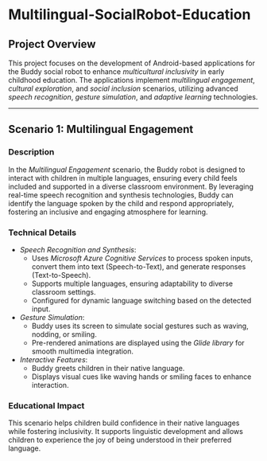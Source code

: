 # Multilingual-SocialRobot-Education

## Project Overview
This project focuses on the development of Android-based applications for the Buddy social robot to enhance *multicultural inclusivity* in early childhood education. The applications implement *multilingual engagement*, *cultural exploration*, and *social inclusion* scenarios, utilizing advanced *speech recognition*, *gesture simulation*, and *adaptive learning* technologies.

---

## Scenario 1: Multilingual Engagement


### Description
In the *Multilingual Engagement* scenario, the Buddy robot is designed to interact with children in multiple languages, ensuring every child feels included and supported in a diverse classroom environment. By leveraging real-time speech recognition and synthesis technologies, Buddy can identify the language spoken by the child and respond appropriately, fostering an inclusive and engaging atmosphere for learning.

### Technical Details
- *Speech Recognition and Synthesis*:
  - Uses *Microsoft Azure Cognitive Services* to process spoken inputs, convert them into text (Speech-to-Text), and generate responses (Text-to-Speech).
  - Supports multiple languages, ensuring adaptability to diverse classroom settings.
  - Configured for dynamic language switching based on the detected input.
- *Gesture Simulation*:
  - Buddy uses its screen to simulate social gestures such as waving, nodding, or smiling.
  - Pre-rendered animations are displayed using the *Glide library* for smooth multimedia integration.
- *Interactive Features*:
  - Buddy greets children in their native language.
  - Displays visual cues like waving hands or smiling faces to enhance interaction.

### Educational Impact
This scenario helps children build confidence in their native languages while fostering inclusivity. It supports linguistic development and allows children to experience the joy of being understood in their preferred language.
